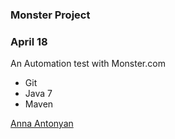 ### Monster Project

### April 18


An Automation test with Monster.com




* Git
* Java 7
* Maven

[Anna Antonyan](http://sqasolution.com)
